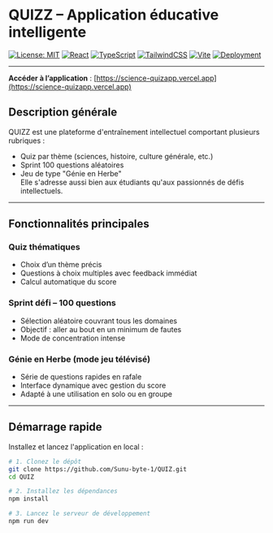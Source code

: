 # QUIZZ – Application éducative intelligente

[![License: MIT](https://img.shields.io/badge/License-MIT-green.svg)](./LICENSE)
[![React](https://img.shields.io/badge/React-18.0-blue.svg)](https://reactjs.org/)
[![TypeScript](https://img.shields.io/badge/TypeScript-4.x-blue.svg)](https://www.typescriptlang.org/)
[![TailwindCSS](https://img.shields.io/badge/TailwindCSS-3.x-38B2AC.svg)](https://tailwindcss.com/)
[![Vite](https://img.shields.io/badge/Vite-4.x-646CFF.svg)](https://vitejs.dev/)
[![Deployment](https://img.shields.io/badge/Deployed-Vercel-black?logo=vercel)](https://science-quizapp.vercel.app)


---

**Accéder à l’application** : [https://science-quizapp.vercel.app](https://science-quizapp.vercel.app)

## Description générale

QUIZZ est une plateforme d'entraînement intellectuel comportant plusieurs rubriques :  
- Quiz par thème (sciences, histoire, culture générale, etc.)  
- Sprint 100 questions aléatoires  
- Jeu de type "Génie en Herbe"  
Elle s'adresse aussi bien aux étudiants qu'aux passionnés de défis intellectuels.

---

## Fonctionnalités principales

### Quiz thématiques
- Choix d’un thème précis
- Questions à choix multiples avec feedback immédiat
- Calcul automatique du score

### Sprint défi – 100 questions
- Sélection aléatoire couvrant tous les domaines
- Objectif : aller au bout en un minimum de fautes
- Mode de concentration intense

### Génie en Herbe (mode jeu télévisé)
- Série de questions rapides en rafale
- Interface dynamique avec gestion du score
- Adapté à une utilisation en solo ou en groupe

---

##  Démarrage rapide

Installez et lancez l'application en local :

```bash
# 1. Clonez le dépôt
git clone https://github.com/Sunu-byte-1/QUIZ.git
cd QUIZ

# 2. Installez les dépendances
npm install

# 3. Lancez le serveur de développement
npm run dev
